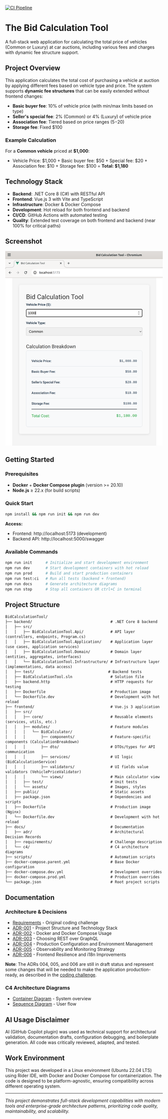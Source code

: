 [![CI Pipeline](https://github.com/esavard-homelab/BidCalculationTool/actions/workflows/ci.yml/badge.svg)](https://github.com/esavard-homelab/BidCalculationTool/actions/workflows/ci.yml)

# The Bid Calculation Tool

A full-stack web application for calculating the total price of vehicles (Common or Luxury) at car auctions, including
various fees and charges with dynamic fee structure support.

## Project Overview

This application calculates the total cost of purchasing a vehicle at auction by applying different fees based on
vehicle type and price. The system supports **dynamic fee structures** that can be easily extended without frontend
changes:

- **Basic buyer fee**: 10% of vehicle price (with min/max limits based on type)
- **Seller's special fee**: 2% (Common) or 4% (Luxury) of vehicle price  
- **Association fee**: Tiered based on price ranges ($5-$20)
- **Storage fee**: Fixed $100

### Example Calculation
For a **Common vehicle** priced at **$1,000**:
- Vehicle Price: $1,000 + Basic buyer fee: $50 + Special fee: $20 + Association fee: $10 + Storage fee: $100 = 
**Total: $1,180**

## Technology Stack
- **Backend**: .NET Core 8 (C#) with RESTful API
- **Frontend**: Vue.js 3 with Vite and TypeScript
- **Infrastructure**: Docker & Docker Compose
- **Development**: Hot reload for both frontend and backend
- **CI/CD**: GitHub Actions with automated testing
- **Quality**: Extended test coverage on both frontend and backend (near 100% for critical paths)

## Screenshot
![image](./docs/img/bid-calculation-tool-screenshot.png)

## Getting Started

### Prerequisites
- **Docker** + **Docker Compose plugin** (version >= 20.10)
- **Node.js** ≥ 22.x (for build scripts)

### Quick Start
```bash
npm install && npm run init && npm run dev
```

**Access:**
- Frontend: http://localhost:5173 (development) 
- Backend API: http://localhost:5000/swagger

<!-- TODO: For production deployment, update access URLs to HTTPS:
     - Frontend: https://yourdomain.com (served by Nginx with SSL)
     - Backend API: https://api.yourdomain.com (or behind reverse proxy)
     - Configure proper domain names and SSL certificates
-->

### Available Commands
```bash
npm run init      # Initialize and start development environment  
npm run dev       # Start development containers with hot reload
npm run prod      # Build and start production containers
npm run test:ci   # Run all tests (backend + frontend)
npm run docs      # Generate architecture diagrams
npm run stop      # Stop all containers OR ctrl+C in terminal
```

## Project Structure
```
BidCalculationTool/
├── backend/                                   # .NET Core 8 backend
│   ├── src/
│   │   ├── BidCalculationTool.Api/            # API layer (controllers, endpoints, Program.cs)
│   │   ├── BidCalculationTool.Application/    # Application layer (use cases, application services)
│   │   ├── BidCalculationTool.Domain/         # Domain layer (entities, aggregates, interfaces)
│   │   └── BidCalculationTool.Infrastructure/ # Infrastructure layer (implementations, data access)
│   ├── test/                                 # Backend tests
│   ├── BidCalculationTool.sln                 # Solution file
│   ├── backend.http                           # HTTP requests for testing
│   ├── Dockerfile                             # Production image
│   └── Dockerfile.dev                         # Development with hot reload
├── frontend/                                  # Vue.js 3 application
│   ├── src/
│   │   ├── core/                              # Reusable elements (services, utils, etc.)
│   │   ├── modules/                           # Feature modules
│   │   │   └── BidCalculator/
│   │   │       ├── components/                # Feature-specific components (CalculationBreakdown)
│   │   │       ├── dto/                       # DTOs/types for API communication
│   │   │       ├── services/                  # UI logic (BidCalculationService)
│   │   │       ├── validators/                # UI fields value validators (VehiclePriceValidator)
│   │   │       └── views/                     # Main calculator view
│   │   ├── test/                              # Unit tests
│   │   └── assets/                            # Images, styles
│   ├── public/                                # Static assets
│   ├── package.json                           # Dependencies and scripts
│   ├── Dockerfile                             # Production image (Nginx)
│   └── Dockerfile.dev                         # Development with hot reload
├── docs/                                      # Documentation
│   ├── adr/                                   # Architectural Decision Records
│   ├── requirements/                          # Challenge description
│   └── c4/                                    # C4 architecture diagrams
├── scripts/                                   # Automation scripts
├── docker-compose.parent.yml                  # Base Docker configuration
├── docker-compose.dev.yml                     # Development overrides
├── docker-compose.prod.yml                    # Production overrides
└── package.json                               # Root project scripts
```

## Documentation

### Architecture & Decisions
- [Requirements](./docs/requirements/coding-challenge.md) - Original coding challenge
- [ADR-001](./docs/adr/001-project-structure-and-technology-stack.md) - Project Structure and Technology Stack
- [ADR-002](./docs/adr/002-docker-and-docker-compose-usage.md) - Docker and Docker Compose Usage
- [ADR-003](./docs/adr/003-use-rest-over-graphql.md) - Choosing REST over GraphQL
- [ADR-004](./docs/adr/004-production-configuration-management.md) - Production Configuration and Environment Management
- [ADR-005](./docs/adr/005-observability-and-monitoring-strategy.md) - Observability and Monitoring Strategy
- [ADR-006](./docs/adr/006-frontend-resilience-and-internationalization.md) - Frontend Resilience and i18n Improvements

**Note**: The ADRs 004, 005, and 006 are still in draft status and represent some changes that will be needed to make
the application production-ready, as described in the [coding challenge](./docs/requirements/coding-challenge.md).

### C4 Architecture Diagrams
- [Container Diagram](./docs/c4/diagrams/container-diagram.svg) - System overview
- [Sequence Diagram](./docs/c4/diagrams/sequence-diagram.svg) - User flow

## AI Usage Disclaimer
AI (GitHub Copilot plugin) was used as technical support for architectural validation, documentation drafts,
configuration debugging, and boilerplate generation. All code was critically reviewed, adapted, and tested.

## Work Environment
This project was developed in a Linux environment (Ubuntu 22.04 LTS) using Rider IDE, with Docker and Docker Compose for
containerization. The code is designed to be platform-agnostic, ensuring compatibility across different operating system.

---
*This project demonstrates full-stack development capabilities with modern tools and enterprise-grade architecture
patterns, prioritizing code quality, maintainability, and scalability.*
